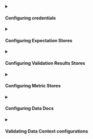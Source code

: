 <details>
<summary>

#### Configuring credentials

</summary>

While some source data systems provide their own means of configuring credentials through environment variables, you can also configure GX to populate credentials from either a YAML file or a secret manager.  For more information, please see:
- [How to configure credentials](docs/guides/setup/configuring_data_contexts/how_to_configure_credentials.md)

</details>

<details>
<summary>

#### Configuring Expectation Stores

</summary>

- [How to configure an Expectation Store to use Amazon S3](docs/guides/setup/configuring_metadata_stores/how_to_configure_an_expectation_store_in_amazon_s3.md)
- [How to configure an Expectation Store to use Azure Blob Storage](docs/guides/setup/configuring_metadata_stores/how_to_configure_an_expectation_store_in_azure_blob_storage.md)
- [How to configure an Expectation Store to use GCS](docs/guides/setup/configuring_metadata_stores/how_to_configure_an_expectation_store_in_gcs.md)
- [How to configure an Expectation Store on a filesystem](docs/guides/setup/configuring_metadata_stores/how_to_configure_an_expectation_store_on_a_filesystem.md)
- [How to configure an Expectation Store to use PostgreSQL](docs/guides/setup/configuring_metadata_stores/how_to_configure_an_expectation_store_to_postgresql.md)

</details>

<details>
<summary>

#### Configuring Validation Results Stores

</summary>

- [How to configure a Validation Result Store in Amazon S3](docs/guides/setup/configuring_metadata_stores/how_to_configure_a_validation_result_store_in_amazon_s3.md)
- [How to configure a Validation Result Store in Azure Blob Storage](docs/guides/setup/configuring_metadata_stores/how_to_configure_a_validation_result_store_in_azure_blob_storage.md)
- [How to configure a Validation Result Store in GCS](docs/guides/setup/configuring_metadata_stores/how_to_configure_a_validation_result_store_in_gcs.md)
- [How to configure a Validation Result Store on a filesystem](docs/guides/setup/configuring_metadata_stores/how_to_configure_a_validation_result_store_on_a_filesystem.md)
- [How to configure a Validation Result Store to use PostgreSQL](docs/guides/setup/configuring_metadata_stores/how_to_configure_a_validation_result_store_to_postgresql.md)

</details>

<details>
<summary>

#### Configuring Metric Stores

</summary>

- [How to configure and use a Metric Store](docs/guides/setup/configuring_metadata_stores/how_to_configure_a_metricsstore.md)

</details>

<details>
<summary>

#### Configuring Data Docs

</summary>

- [How to host and share Data Docs on Amazon S3](docs/guides/setup/configuring_data_docs/how_to_host_and_share_data_docs_on_amazon_s3.md)
- [How to host and share Data Docs on Azure Blob Storage](docs/guides/setup/configuring_data_docs/how_to_host_and_share_data_docs_on_azure_blob_storage.md)
- [How to host and share Data Docs on GCS](docs/guides/setup/configuring_data_docs/how_to_host_and_share_data_docs_on_gcs.md)
- [How to host and share Data Docs on a filesystem](docs/guides/setup/configuring_data_docs/how_to_host_and_share_data_docs_on_a_filesystem.md)

</details>

<details>
<summary>

#### Validating Data Context configurations

</summary>

- [How to configure DataContext components using `test_yaml_config()`](docs/guides/setup/configuring_data_contexts/how_to_configure_datacontext_components_using_test_yaml_config.md)

</details>